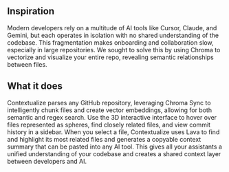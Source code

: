 ## Inspiration
Modern developers rely on a multitude of AI tools like Cursor, Claude, and Gemini, but each operates in isolation with no shared understanding of the codebase. This fragmentation makes onboarding and collaboration slow, especially in large repositories. We sought to solve this by using Chroma to vectorize and visualize your entire repo, revealing semantic relationships between files.

## What it does
Contextualize parses any GitHub repository, leveraging Chroma Sync to intelligently chunk files and create vector embeddings, allowing for both semantic and regex search. Use the 3D interactive interface to hover over files represented as spheres, find closely related files, and view commit history in a sidebar. When you select a file, Contextualize uses Lava to find and highlight its most related files and generates a copyable context summary that can be pasted into any AI tool. This gives all your assistants a unified understanding of your codebase and creates a shared context layer between developers and AI.

